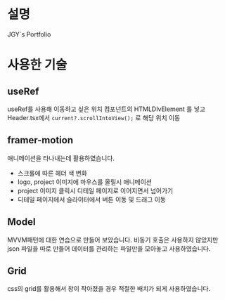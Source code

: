# 설명

JGY`s Portfolio

# 사용한 기술

## useRef

useRef를 사용해 이동하고 싶은 위치 컴포넌트의 HTMLDIvElement 를 넣고 Header.tsx에서 `current?.scrollIntoView();` 로 해당 위치 이동

## framer-motion

애니메이션을 타나내는데 활용하였습니다.

- 스크롤에 따른 헤더 색 변화
- logo, project 이미지에 마우스를 올릴시 애니메이션
- project 이미지 클릭시 디테일 페이지로 이어지면서 넘어가기
- 디테일 페이지에서 슬라이터에서 버튼 이동 및 드래그 이동

## Model

MVVM패턴에 대한 연습으로 만들어 보았습니다. 비동기 호출은 사용하지 않았지만 json 파일을 따로 만들어 데이터를 관리하는 파일만을 모아놓고 사용하였습니다.

## Grid

css의 grid를 활용해서 창이 작아졌을 경우 적절한 배치가 되게 사용하였습니다.
